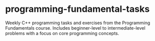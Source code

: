 # programming-fundamental-tasks
Weekly C++ programming tasks and exercises from the Programming Fundamentals course. Includes beginner-level to intermediate-level problems with a focus on core programming concepts.
